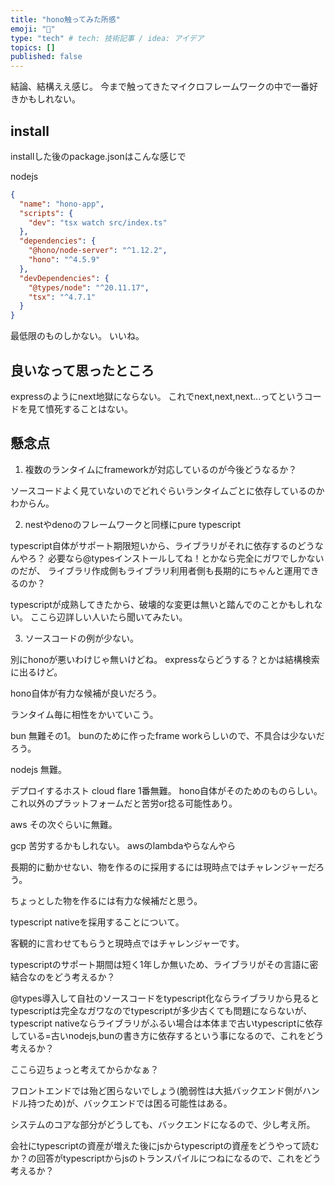 ```yaml
---
title: "hono触ってみた所感"
emoji: "🦁"
type: "tech" # tech: 技術記事 / idea: アイデア
topics: []
published: false
---
```


結論、結構ええ感じ。
今まで触ってきたマイクロフレームワークの中で一番好きかもしれない。

## install


installした後のpackage.jsonはこんな感じで

nodejs

```json
{
  "name": "hono-app",
  "scripts": {
    "dev": "tsx watch src/index.ts"
  },
  "dependencies": {
    "@hono/node-server": "^1.12.2",
    "hono": "^4.5.9"
  },
  "devDependencies": {
    "@types/node": "^20.11.17",
    "tsx": "^4.7.1"
  }
}
```

最低限のものしかない。
いいね。

## 良いなって思ったところ

expressのようにnext地獄にならない。
これでnext,next,next...ってというコードを見て憤死することはない。



## 懸念点

1.  複数のランタイムにframeworkが対応しているのが今後どうなるか？

ソースコードよく見ていないのでどれぐらいランタイムごとに依存しているのかわからん。

2. nestやdenoのフレームワークと同様にpure typescript

typescript自体がサポート期限短いから、ライブラリがそれに依存するのどうなんやろ？
必要なら@typesインストールしてね！とかなら完全にガワでしかないのだが、
ライブラリ作成側もライブラリ利用者側も長期的にちゃんと運用できるのか？

typescriptが成熟してきたから、破壊的な変更は無いと踏んでのことかもしれない。
ここら辺詳しい人いたら聞いてみたい。

3. ソースコードの例が少ない。

別にhonoが悪いわけじゃ無いけどね。
expressならどうする？とかは結構検索に出るけど。


hono自体が有力な候補が良いだろう。

ランタイム毎に相性をかいていこう。


bun
無難その1。
bunのために作ったframe workらしいので、不具合は少ないだろう。

nodejs
無難。

デプロイするホスト
cloud flare
1番無難。
hono自体がそのためのものらしい。
これ以外のプラットフォームだと苦労or捻る可能性あり。

aws
その次ぐらいに無難。

gcp
苦労するかもしれない。
awsのlambdaやらなんやら

長期的に動かせない、物を作るのに採用するには現時点ではチャレンジャーだろう。

ちょっとした物を作るには有力な候補だと思う。

typescript nativeを採用することについて。

客観的に言わせてもらうと現時点ではチャレンジャーです。

typescriptのサポート期間は短く1年しか無いため、ライブラリがその言語に密結合なのをどう考えるか？

@types導入して自社のソースコードをtypescript化ならライブラリから見るとtypescriptは完全なガワなのでtypescriptが多少古くても問題にならないが、typescript nativeならライブラリがふるい場合は本体まで古いtypescriptに依存している=古いnodejs,bunの書き方に依存するという事になるので、これをどう考えるか？

ここら辺ちょっと考えてからかなぁ？


フロントエンドでは殆ど困らないでしょう(脆弱性は大抵バックエンド側がハンドル持つため)が、バックエンドでは困る可能性はある。

システムのコアな部分がどうしても、バックエンドになるので、少し考え所。

会社にtypescriptの資産が増えた後にjsからtypescriptの資産をどうやって読むか？の回答がtypescriptからjsのトランスパイルにつねになるので、これをどう考えるか？
